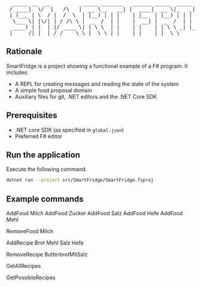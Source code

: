 <pre>
  _____ __  __          _____ _______   ______ _____  _____ _____   _____ ______
 / ____|  \/  |   /\   |  __ \__   __| |  ____|  __ \|_   _|  __ \ / ____|  ____|
 | (___ | \  / |  /  \  | |__) | | |    | |__  | |__) | | | | |  | | |  __| |__
  \___ \| |\/| | / /\ \ |  _  /  | |    |  __| |  _  /  | | | |  | | | |_ |  __|
  ____) | |  | |/ ____ \| | \ \  | |    | |    | | \ \ _| |_| |__| | |__| | |____
 |_____/|_|  |_/_/    \_\_|  \_\ |_|    |_|    |_|  \_\_____|_____/ \_____|______|
</pre>

## Rationale

SmartFridge is a project showing a functional example of a F# program. It includes:

- A REPL for creating messages and reading the state of the system
- A simple food proposal domain
- Auxiliary files for git, .NET editors and the .NET Core SDK

## Prerequisites

- .NET core SDK (as specified in `global.json`)
- Preferred F# editor

## Run the application

Execute the following command.
```bash
dotnet run --project src/SmartFridge/SmartFridge.fsproj
```


## Example commands

AddFood Milch
AddFood Zucker
AddFood Salz
AddFood Hefe
AddFood Mehl

RemoveFood Milch

AddRecipe Brot Mehl Salz Hefe

RemoveRecipe ButterbrotMitSalz

GetAllRecipes

GetPossibleRecipes
